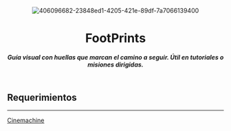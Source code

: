 <header>

![406096682-23848ed1-4205-421e-89df-7a7066139400](https://github.com/user-attachments/assets/9bdc4de8-b22f-4e40-9323-8b502ad9f7e9)

# **FootPrints**

_**Guía visual con huellas que marcan el camino a seguir. Útil en tutoriales o misiones dirigidas.**_


</header>
   
<footer>
   

## Requerimientos

---

[Cinemachine](https://docs.unity3d.com/Packages/com.unity.cinemachine@3.1/manual/index.html)


</footer>
